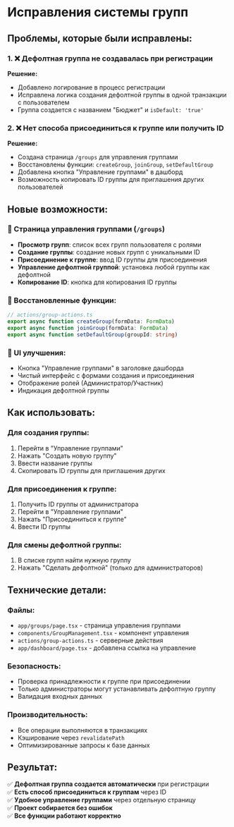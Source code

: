 # Исправления системы групп

## Проблемы, которые были исправлены:

### 1. ❌ Дефолтная группа не создавалась при регистрации
**Решение:**
- Добавлено логирование в процесс регистрации
- Исправлена логика создания дефолтной группы в одной транзакции с пользователем
- Группа создается с названием "Бюджет" и `isDefault: 'true'`

### 2. ❌ Нет способа присоединиться к группе или получить ID
**Решение:**
- Создана страница `/groups` для управления группами
- Восстановлены функции: `createGroup`, `joinGroup`, `setDefaultGroup`
- Добавлена кнопка "Управление группами" в дашборд
- Возможность копировать ID группы для приглашения других пользователей

## Новые возможности:

### 📄 Страница управления группами (`/groups`)
- **Просмотр групп**: список всех групп пользователя с ролями
- **Создание группы**: создание новых групп с уникальными ID
- **Присоединение к группе**: ввод ID группы для присоединения
- **Управление дефолтной группой**: установка любой группы как дефолтной
- **Копирование ID**: кнопка для копирования ID группы

### 🔧 Восстановленные функции:
```typescript
// actions/group-actions.ts
export async function createGroup(formData: FormData)
export async function joinGroup(formData: FormData) 
export async function setDefaultGroup(groupId: string)
```

### 🎨 UI улучшения:
- Кнопка "Управление группами" в заголовке дашборда
- Чистый интерфейс с формами создания и присоединения
- Отображение ролей (Администратор/Участник)
- Индикация дефолтной группы

## Как использовать:

### Для создания группы:
1. Перейти в "Управление группами"
2. Нажать "Создать новую группу"
3. Ввести название группы
4. Скопировать ID группы для приглашения других

### Для присоединения к группе:
1. Получить ID группы от администратора
2. Перейти в "Управление группами"
3. Нажать "Присоединиться к группе"
4. Ввести ID группы

### Для смены дефолтной группы:
1. В списке групп найти нужную группу
2. Нажать "Сделать дефолтной" (только для администраторов)

## Технические детали:

### Файлы:
- `app/groups/page.tsx` - страница управления группами
- `components/GroupManagement.tsx` - компонент управления
- `actions/group-actions.ts` - серверные действия
- `app/dashboard/page.tsx` - добавлена ссылка на управление

### Безопасность:
- Проверка принадлежности к группе при присоединении
- Только администраторы могут устанавливать дефолтную группу
- Валидация входных данных

### Производительность:
- Все операции выполняются в транзакциях
- Кэширование через `revalidatePath`
- Оптимизированные запросы к базе данных

## Результат:

✅ **Дефолтная группа создается автоматически** при регистрации  
✅ **Есть способ присоединиться к группам** через ID  
✅ **Удобное управление группами** через отдельную страницу  
✅ **Проект собирается без ошибок**  
✅ **Все функции работают корректно**
